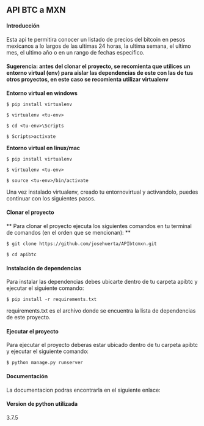 ## API BTC a MXN

#### Introducción
Esta api te permitira conocer un listado de precios del bitcoin en pesos mexicanos a lo largos de las ultimas 24 horas, la ultima semana, el ultimo mes, el ultimo año o en un rango de fechas especifico.

#### Sugerencia: antes del clonar el proyecto, se recomienta que utilices un entorno virtual (env) para aislar las dependencias de este con las de tus otros proyectos, en este caso se recomienta utilizar virtualenv
**Entorno virtual en windows**

`$ pip install virtualenv`

`$ virtualenv <tu-env>`

`$ cd <tu-env>\Scripts`

`$ Scripts>activate`

**Entorno virtual en linux/mac**

`$ pip install virtualenv`

`$ virtualenv <tu-env>`

`$ source <tu-env>/bin/activate`

Una vez instalado virtualenv, creado tu entornovirtual y activandolo, puedes continuar con los siguientes pasos.

#### Clonar el proyecto
** Para clonar el proyecto ejecuta los siguientes comandos en tu terminal de comandos (en el orden que se mencionan): **

`$ git clone https://github.com/josehuerta/APIbtcmxn.git `

`$ cd apibtc`

#### Instalación de dependencias
Para instalar las dependencias debes ubicarte dentro de tu carpeta apibtc y ejecutar el siguiente comando:

`$ pip install -r requirements.txt`

requirements.txt es el archivo donde se encuentra la lista de dependencias de este proyecto.

#### Ejecutar el proyecto
Para ejecutar el proyecto deberas estar ubicado dentro de tu carpeta apibtc y ejecutar el siguiente comando:

`$ python manage.py runserver`

#### Documentación 
La documentacion podras encontrarla en el siguiente enlace:

#### Version de python utilizada 
3.7.5

